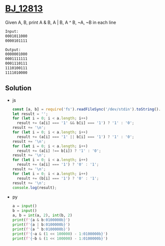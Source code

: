 # [BJ_12813](https://acmicpc.net/problem/12813)

Given A, B, print A & B, A | B, A ^ B, ~A, ~B in each line

```txt
Input:
0001011000
0000101111

Output:
0000001000
0001111111
0001110111
1110100111
1111010000
```

## Solution

* js

  ```js
  const [a, b] = require('fs').readFileSync('/dev/stdin').toString().trim().split('\n');
  let result = '';
  for (let i = 0; i < a.length; i++)
    result += (a[i] === '1' && b[i] === '1') ? '1' : '0';
  result += '\n';
  for (let i = 0; i < a.length; i++)
    result += (a[i] === '1' || b[i] === '1') ? '1' : '0';
  result += '\n';
  for (let i = 0; i < a.length; i++)
    result += (a[i] !== b[i]) ? '1' : '0';
  result += '\n';
  for (let i = 0; i < a.length; i++)
    result += (a[i] === '1') ? '0' : '1';
  result += '\n';
  for (let i = 0; i < a.length; i++)
    result += (b[i] === '1') ? '0' : '1';
  result += '\n';
  console.log(result);
  ```

* py

  ```py
  a = input()
  b = input()
  a, b = int(a, 2), int(b, 2)
  print(f'{a & b:0100000b}')
  print(f'{a | b:0100000b}')
  print(f'{a ^ b:0100000b}')
  print(f'{~a & (1 << 100000) - 1:0100000b}')
  print(f'{~b & (1 << 100000) - 1:0100000b}')
  ```
